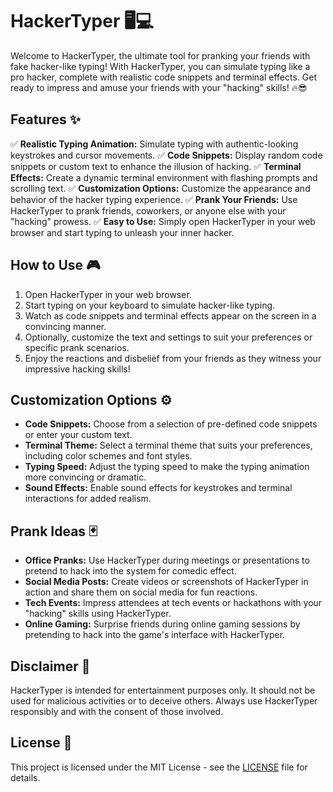 # HackerTyper 🖥️💻

Welcome to HackerTyper, the ultimate tool for pranking your friends with fake hacker-like typing! With HackerTyper, you can simulate typing like a pro hacker, complete with realistic code snippets and terminal effects. Get ready to impress and amuse your friends with your "hacking" skills! 🔥😎

## Features ✨

✅ **Realistic Typing Animation:** Simulate typing with authentic-looking keystrokes and cursor movements.
✅ **Code Snippets:** Display random code snippets or custom text to enhance the illusion of hacking.
✅ **Terminal Effects:** Create a dynamic terminal environment with flashing prompts and scrolling text.
✅ **Customization Options:** Customize the appearance and behavior of the hacker typing experience.
✅ **Prank Your Friends:** Use HackerTyper to prank friends, coworkers, or anyone else with your "hacking" prowess.
✅ **Easy to Use:** Simply open HackerTyper in your web browser and start typing to unleash your inner hacker.

## How to Use 🎮

1. Open HackerTyper in your web browser.
2. Start typing on your keyboard to simulate hacker-like typing.
3. Watch as code snippets and terminal effects appear on the screen in a convincing manner.
4. Optionally, customize the text and settings to suit your preferences or specific prank scenarios.
5. Enjoy the reactions and disbelief from your friends as they witness your impressive hacking skills!

## Customization Options ⚙️

- **Code Snippets:** Choose from a selection of pre-defined code snippets or enter your custom text.
- **Terminal Theme:** Select a terminal theme that suits your preferences, including color schemes and font styles.
- **Typing Speed:** Adjust the typing speed to make the typing animation more convincing or dramatic.
- **Sound Effects:** Enable sound effects for keystrokes and terminal interactions for added realism.

## Prank Ideas 🃏

- **Office Pranks:** Use HackerTyper during meetings or presentations to pretend to hack into the system for comedic effect.
- **Social Media Posts:** Create videos or screenshots of HackerTyper in action and share them on social media for fun reactions.
- **Tech Events:** Impress attendees at tech events or hackathons with your "hacking" skills using HackerTyper.
- **Online Gaming:** Surprise friends during online gaming sessions by pretending to hack into the game's interface with HackerTyper.

## Disclaimer 📣

HackerTyper is intended for entertainment purposes only. It should not be used for malicious activities or to deceive others. Always use HackerTyper responsibly and with the consent of those involved.

## License 📄

This project is licensed under the MIT License - see the [LICENSE](LICENSE) file for details.
